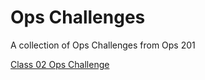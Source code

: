 # Ops Challenges

A collection of Ops Challenges from Ops 201 

[Class 02 Ops Challenge](helloworld.sh)
